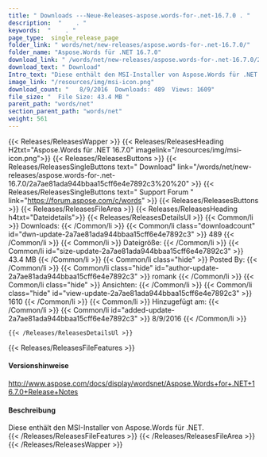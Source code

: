 ```yaml
---
title: " Downloads ---Neue-Releases-aspose.words-for-.net-16.7.0 . "
description:  "    . " 
keywords:  "    . " 
page_type:  single_release_page
folder_link: " words/net/new-releases/aspose.words-for-.net-16.7.0/"
folder_name: "Aspose.Words für .NET 16.7.0"
download_link: " /words/net/new-releases/aspose.words-for-.net-16.7.0/2a7ae81ada944bbaa15cff6e4e7892c3"
download_text: " Download"
Intro_text: "Diese enthält den MSI-Installer von Aspose.Words für .NET."
image_link: "/resources/img/msi-icon.png"
download_count: "   8/9/2016  Downloads: 489  Views: 1609"
file_size: "  File Size: 43.4 MB "
parent_path: "words/net"
section_parent_path: "words/net"
weight: 561
---
```


{{< Releases/ReleasesWapper >}}
  {{< Releases/ReleasesHeading H2txt="Aspose.Words für .NET 16.7.0" imagelink="/resources/img/msi-icon.png">}}
  {{< Releases/ReleasesButtons >}}
    {{< Releases/ReleasesSingleButtons text=" Download" link="/words/net/new-releases/aspose.words-for-.net-16.7.0/2a7ae81ada944bbaa15cff6e4e7892c3%20%20" >}}
    {{< Releases/ReleasesSingleButtons text=" Support Forum " link="https://forum.aspose.com/c/words" >}}
  {{< Releases/ReleasesButtons >}}
  {{< Releases/ReleasesFileArea >}}
    {{< Releases/ReleasesHeading h4txt="Dateidetails">}}
    {{< Releases/ReleasesDetailsUl >}}
            {{< Common/li >}} Downloads: {{< /Common/li >}}
      {{< Common/li class="downloadcount" id="dwn-update-2a7ae81ada944bbaa15cff6e4e7892c3" >}} 489 {{< /Common/li >}}
      {{< Common/li >}} Dateigröße: {{< /Common/li >}}
      {{< Common/li id="size-update-2a7ae81ada944bbaa15cff6e4e7892c3" >}} 43.4 MB {{< /Common/li >}} 
      {{< Common/li  class="hide" >}} Posted By: {{< /Common/li >}} 
      {{< Common/li class="hide" id="author-update-2a7ae81ada944bbaa15cff6e4e7892c3" >}} romank {{< /Common/li >}}
      {{< Common/li class="hide" >}} Ansichten: {{< /Common/li >}}
      {{< Common/li class="hide" id="view-update-2a7ae81ada944bbaa15cff6e4e7892c3" >}} 1610 {{< /Common/li >}}
      {{< Common/li >}} Hinzugefügt am: {{< /Common/li >}}
      {{< Common/li id="added-update-2a7ae81ada944bbaa15cff6e4e7892c3" >}} 8/9/2016 {{< /Common/li >}} 

    {{< /Releases/ReleasesDetailsUl >}}

  {{< Releases/ReleasesFileFeatures >}}
      <h4>Versionshinweise</h4><div> <a href="http://www.aspose.com/docs/display/wordsnet/Aspose.Words+for+.NET+16.7.0+Release+Notes">http://www.aspose.com/docs/display/wordsnet/Aspose.Words+for+.NET+16.7.0+Release+Notes</a></div><h4> Beschreibung</h4><div class="HTMLDescription"> Diese enthält den MSI-Installer von Aspose.Words für .NET.</div>
  {{< /Releases/ReleasesFileFeatures >}}
 {{< /Releases/ReleasesFileArea >}}
{{< /Releases/ReleasesWapper >}}



